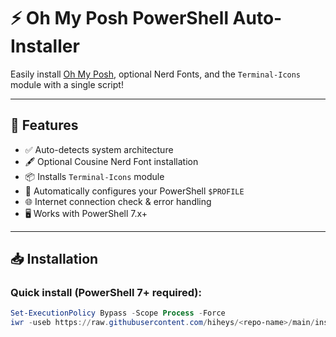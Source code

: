 # ⚡ Oh My Posh PowerShell Auto-Installer

Easily install [Oh My Posh](https://ohmyposh.dev), optional Nerd Fonts, and the `Terminal-Icons` module with a single script!

---

## 🚀 Features

- ✅ Auto-detects system architecture
- 🖋️ Optional Cousine Nerd Font installation
- 📦 Installs `Terminal-Icons` module
- 📝 Automatically configures your PowerShell `$PROFILE`
- 🌐 Internet connection check & error handling
- 🖥️ Works with PowerShell 7.x+

---

## 📥 Installation

### Quick install (PowerShell 7+ required):

```powershell
Set-ExecutionPolicy Bypass -Scope Process -Force
iwr -useb https://raw.githubusercontent.com/hiheys/<repo-name>/main/installer.ps1 | iex
